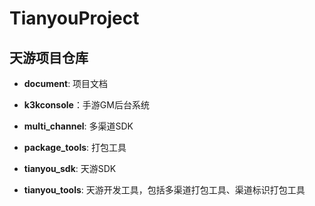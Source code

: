 # TianyouProject

## 天游项目仓库

* **document**: 项目文档

* **k3kconsole**：手游GM后台系统

* **multi_channel**: 多渠道SDK

* **package_tools**: 打包工具

* **tianyou_sdk**: 天游SDK

* **tianyou_tools**: 天游开发工具，包括多渠道打包工具、渠道标识打包工具
